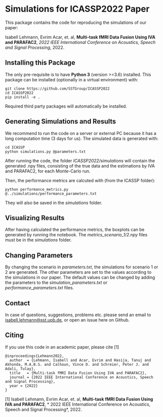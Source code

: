 # Simulations for ICASSP2022 Paper

This package contains the code for reproducing the simulations of our paper:

Isabell Lehmann, Evrim Acar, et. al, **Multi-task fMRI Data Fusion Using IVA and PARAFAC2**, *2022
IEEE International Conference on Acoustics, Speech and Signal Processing*, 2022.

## Installing this Package

The only pre-requisite is to have **Python 3** (version >=3.6) installed. This package can be
installed (optionally in a virtual environment) with:

    git clone https://github.com/SSTGroup/ICASSP2022
    cd ICASSP2022
    pip install -e .

Required third party packages will automatically be installed.

## Generating Simulations and Results

We recommend to run the code on a server or external PC because it has a long computation time
(3 days for us).
The simulated data is generated with:

    cd ICASSP
    python simulations.py @parameters.txt

After running the code, the folder *ICASSP2022/simulations* will contain the generated .npy files,
consisting of the true data and the estimations by IVA and PARAFAC2, for each Monte-Carlo run.

Then, the performance metrics are calcuted with (from the ICASSP folder):

    python performance_metrics.py @../simulations/performance_parameters.txt

They will also be saved in the *simulations* folder.

## Visualizing Results

After having calculated the performance metrics, the boxplots can be generated by running the
notebook.
The *metrics_scenario_1/2.npy* files must be in the *simulations* folder. 

## Changing Parameters

By changing the scenario in *parameters.txt*, the simulations for scenario 1 or 2 are generated.
The other parameters are set to the values according to the simulations in our paper.
The default values can be changed by adding the parameters to the *simulation_parameters.txt* or
*performance_parameters.txt* files.

## Contact

In case of questions, suggestions, problems etc. please send an email to isabell.lehmann@sst.upb.de,
or open an issue here on Github.

## Citing

If you use this code in an academic paper, please cite [1]

    @inproceedings{Lehmann2022,
      author  = {Lehmann, Isabell and Acar, Evrim and Hasija, Tanuj and Akhonda, M.A.B.S. and Calhoun, Vince D. and Schreier, Peter J. and Adali, Tulay},
      title   = {Multi-task fMRI Data Fusion Using IVA and PARAFAC2},
      journal = {2022 IEEE International Conference on Acoustics, Speech and Signal Processing},
	  year = {2022}
    }

[1] Isabell Lehmann, Evrim Acar, et. al, **Multi-task fMRI Data Fusion Using IVA and PARAFAC2**, *
2022 IEEE International Conference on Acoustics, Speech and Signal Processing*, 2022.



